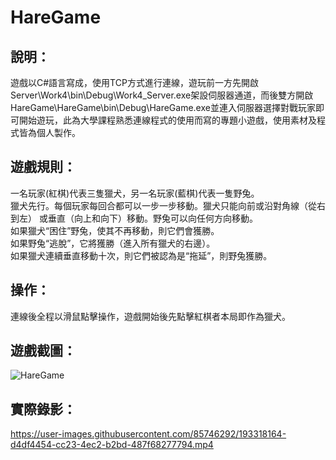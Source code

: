 # HareGame
## 說明：<br>
遊戲以C#語言寫成，使用TCP方式進行連線，遊玩前一方先開啟Server\Work4\bin\Debug\Work4_Server.exe架設伺服器通道，而後雙方開啟HareGame\HareGame\bin\Debug\HareGame.exe並連入伺服器選擇對戰玩家即可開始遊玩，此為大學課程熟悉連線程式的使用而寫的專題小遊戲，使用素材及程式皆為個人製作。
## 遊戲規則：<br>
一名玩家(紅棋)代表三隻獵犬，另一名玩家(藍棋)代表一隻野兔。<br>
獵犬先行。每個玩家每回合都可以一步一步移動。獵犬只能向前或沿對角線（從右到左）	或垂直（向上和向下）移動。野兔可以向任何方向移動。<br>
如果獵犬“困住”野兔，使其不再移動，則它們會獲勝。<br>
如果野兔“逃脫”，它將獲勝（進入所有獵犬的右邊）。<br>
如果獵犬連續垂直移動十次，則它們被認為是“拖延”，則野兔獲勝。
## 操作：<br>
連線後全程以滑鼠點擊操作，遊戲開始後先點擊紅棋者本局即作為獵犬。
## 遊戲截圖：<br>
![HareGame](https://user-images.githubusercontent.com/85746292/191746503-17edf6cf-77d9-4076-995e-af56a0c23830.png)
## 實際錄影：<br>
https://user-images.githubusercontent.com/85746292/193318164-d4df4454-cc23-4ec2-b2bd-487f68277794.mp4
